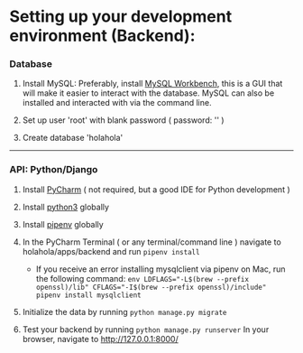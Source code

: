 # Setting up your development environment (Backend):


### Database 

1. Install MySQL:
Preferably, install [MySQL Workbench](https://dev.mysql.com/downloads/workbench/), 
this is a GUI that will make it easier to interact with the database. 
MySQL can also be installed and interacted with via the command line.

2. Set up user 'root' with blank password ( password: '' )

3. Create database 'holahola'


----------------------------------------------------


### API: Python/Django 

1. Install [PyCharm](https://www.jetbrains.com/pycharm/download/) ( not required, but a good IDE for Python development )

2. Install [python3](https://realpython.com/installing-python/) globally

3. Install [pipenv](https://docs.pipenv.org/en/latest/install/) globally

4. In the PyCharm Terminal ( or any terminal/command line ) navigate to
  holahola/apps/backend and run `pipenv install`

    - If you receive an error installing mysqlclient via pipenv on Mac, run the following command:
  `env LDFLAGS="-L$(brew --prefix openssl)/lib" CFLAGS="-I$(brew --prefix openssl)/include" pipenv install mysqlclient`

5. Initialize the data by running `python manage.py migrate`

6. Test your backend by running `python manage.py runserver`
  In your browser, navigate to http://127.0.0.1:8000/
